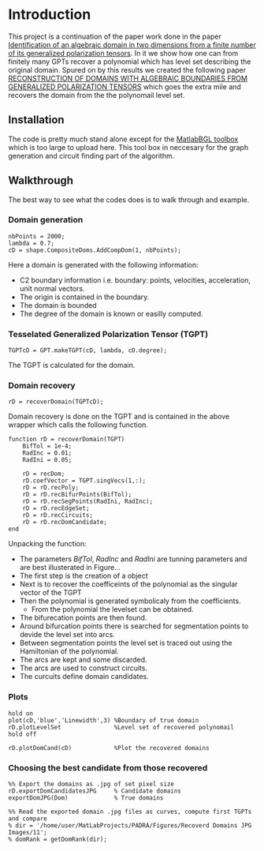 # Introduction
This project is a continuation of the paper work done in the paper [Identification of an algebraic domain in two dimensions from a finite number of its generalized polarization tensors](https://hal.archives-ouvertes.fr/hal-01827232/document). In it we show how one can from finitely many GPTs recover a polynomial which has level set describing the original domain. Spured on by this results we created the following paper [RECONSTRUCTION OF DOMAINS WITH ALGEBRAIC BOUNDARIES FROM
GENERALIZED POLARIZATION TENSORS]() which goes the extra mile and recovers the domain from the the polynomail level set.

## Installation
The code is pretty much stand alone except for the  [MatlabBGL toolbox](https://ch.mathworks.com/matlabcentral/fileexchange/10922-matlabbgl) which is too large to upload here. This tool box in neccesary for the graph generation and circuit finding part of the algorithm.

## Walkthrough
The best way to see what the codes does is to walk through and example.
### Domain generation
```
nbPoints = 2000;
lambda = 0.7;
cD = shape.CompositeDoms.AddCompDom(1, nbPoints);
```
Here a domain is generated with the following information:
* C2 boundary information i.e. boundary: points, velocities, acceleration, unit normal vectors.
* The origin is contained in the boundary.
* The domain is bounded 
* The degree of the domain is known or easilly computed.

### Tesselated Generalized Polarization Tensor (TGPT)
```
TGPTcD = GPT.makeTGPT(cD, lambda, cD.degree);
```
The TGPT is calculated for the domain. 


### Domain recovery 
```
rD = recoverDomain(TGPTcD);
```
Domain recovery is done on the TGPT and is contained in the above wrapper which calls the following function.
```
function rD = recoverDomain(TGPT)
    BifTol = 1e-4;
    RadInc = 0.01;
    RadIni = 0.05;
    
    rD = recDom;
    rD.coefVector = TGPT.singVecs(1,:);
    rD = rD.recPoly;
    rD = rD.recBifurPoints(BifTol);
    rD = rD.recSegPoints(RadIni, RadInc);
    rD = rD.recEdgeSet;
    rD = rD.recCircuits;
    rD = rD.recDomCandidate;
end
```
Unpacking the function:
* The parameters *BifTol*, *RadInc* and *RadIni* are tunning parameters and are best illusterated in Figure...
* The first step is the creation of a object
* Next is to recover the coefficeints of the polynomial as the singular vector of the TGPT
* Then the polynomial is generated symbolicaly from the coefficients.
	* From the polynomial the levelset can be obtained.
* The bifurecation points are then found.
* Around bifurcation points there is searched for segmentation points to devide the level set into arcs.
* Between segmentation points the level set is traced out using the Hamiltonian of the polynomial.
* The arcs are kept and some discarded.
* The arcs are used to construct circuits.
* The curcuits define domain candidates.


### Plots
```
hold on
plot(cD,'blue','Linewidth',3) %Boundary of true domain
rD.plotLevelSet               %Level set of recovered polynomail
hold off

rD.plotDomCand(cD)            %Plot the recovered domains
```
### Choosing the best candidate from those recovered
```
%% Export the domains as .jpg of set pixel size
rD.exportDomCandidatesJPG     % Candidate domains
exportDomJPG(Dom)             % True domains
```
```
%% Read the exported domain .jpg files as curves, compute first TGPTs and compare 
% dir = '/home/user/MatLabProjects/PADRA/Figures/Recoverd Domains JPG Images/11';
% domRank = getDomRank(dir);
```




















